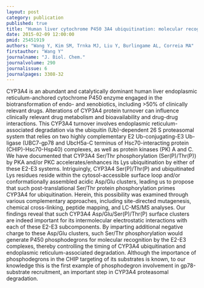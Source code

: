 ```yaml
---
layout: post
category: publication
published: true
title: "Human liver cytochrome P450 3A4 ubiquitination: molecular recognition by UBC7-gp78 autocrine motility factor receptor and UbcH5a-CHIP-Hsc70-Hsp40 E2-E3 ubiquitin ligase complexes."
date: 2015-02-09 12:00:00
pmid: 25451919
authors: "Wang Y, Kim SM, Trnka MJ, Liu Y, Burlingame AL, Correia MA"
firstauthor: "Wang Y"
journalname: "J. Biol. Chem."
journalvolume: 290
journalissue: 6
journalpages: 3308-32
---
```


CYP3A4 is an abundant and catalytically dominant human liver endoplasmic reticulum-anchored cytochrome P450 enzyme engaged in the biotransformation of endo- and xenobiotics, including &gt;50% of clinically relevant drugs. Alterations of CYP3A4 protein turnover can influence clinically relevant drug metabolism and bioavailability and drug-drug interactions. This CYP3A4 turnover involves endoplasmic reticulum-associated degradation via the ubiquitin (Ub)-dependent 26 S proteasomal system that relies on two highly complementary E2 Ub-conjugating-E3 Ub-ligase (UBC7-gp78 and UbcH5a-C terminus of Hsc70-interacting protein (CHIP)-Hsc70-Hsp40) complexes, as well as protein kinases (PK) A and C. We have documented that CYP3A4 Ser/Thr phosphorylation (Ser(P)/Thr(P)) by PKA and/or PKC accelerates/enhances its Lys ubiquitination by either of these E2-E3 systems. Intriguingly, CYP3A4 Ser(P)/Thr(P) and ubiquitinated Lys residues reside within the cytosol-accessible surface loop and/or conformationally assembled acidic Asp/Glu clusters, leading us to propose that such post-translational Ser/Thr protein phosphorylation primes CYP3A4 for ubiquitination. Herein, this possibility was examined through various complementary approaches, including site-directed mutagenesis, chemical cross-linking, peptide mapping, and LC-MS/MS analyses. Our findings reveal that such CYP3A4 Asp/Glu/Ser(P)/Thr(P) surface clusters are indeed important for its intermolecular electrostatic interactions with each of these E2-E3 subcomponents. By imparting additional negative charge to these Asp/Glu clusters, such Ser/Thr phosphorylation would generate P450 phosphodegrons for molecular recognition by the E2-E3 complexes, thereby controlling the timing of CYP3A4 ubiquitination and endoplasmic reticulum-associated degradation. Although the importance of phosphodegrons in the CHIP targeting of its substrates is known, to our knowledge this is the first example of phosphodegron involvement in gp78-substrate recruitment, an important step in CYP3A4 proteasomal degradation.

